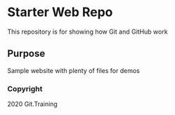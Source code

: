 # Starter Web Repo

This repository is for showing how Git and GitHub work

## Purpose

Sample website with plenty of files for demos

### Copyright

2020 Git.Training
